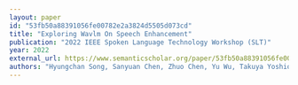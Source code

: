 ```yaml
---
layout: paper
id: "53fb50a88391056fe00782e2a3824d5505d073cd"
title: "Exploring Wavlm On Speech Enhancement"
publication: "2022 IEEE Spoken Language Technology Workshop (SLT)"
year: 2022
external_url: https://www.semanticscholar.org/paper/53fb50a88391056fe00782e2a3824d5505d073cd
authors: "Hyungchan Song, Sanyuan Chen, Zhuo Chen, Yu Wu, Takuya Yoshioka, M. Tang, Jong Won Shin, Shujie Liu"
---
```

